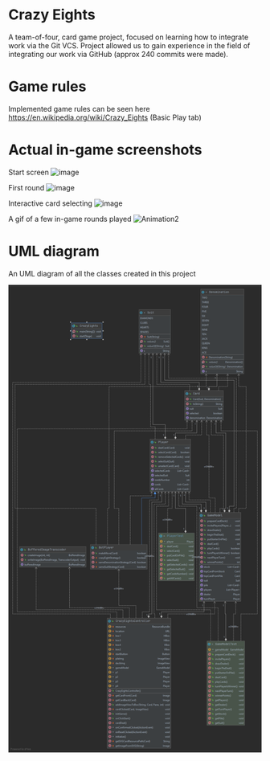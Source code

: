 # Crazy Eights

A team-of-four, card game project, focused on learning how to integrate work via the Git VCS. Project allowed us to gain experience in the field of integrating our work via GitHub (approx 240 commits were made).

# Game rules
 Implemented game rules can be seen here https://en.wikipedia.org/wiki/Crazy_Eights (Basic Play tab)
 
 # Actual in-game screenshots

Start screen
![image](https://user-images.githubusercontent.com/61741336/123694842-21c2c180-d85a-11eb-91a0-1a2daa1ec148.png)


First round
![image](https://user-images.githubusercontent.com/61741336/123694916-3901af00-d85a-11eb-8a15-84eef1fe6ac8.png)

Interactive card selecting
![image](https://user-images.githubusercontent.com/61741336/123695110-749c7900-d85a-11eb-9e0f-f92489c9599b.png)

A gif of a few in-game rounds played
![Animation2](https://user-images.githubusercontent.com/61741336/123698627-ad3e5180-d85e-11eb-9792-d4545ce156cc.gif)

# UML diagram

An UML diagram of all the classes created in this project

![UML Diagram](/images/CrazyEights.png)

